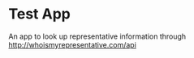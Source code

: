 # Test App


An app to look up representative information through http://whoismyrepresentative.com/api